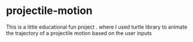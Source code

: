# projectile-motion
This is a little educational fun project . where I used turtle library to animate the trajectory of a projectile motion based on the user inputs
